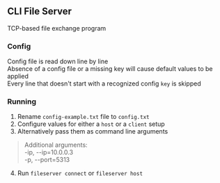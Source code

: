 ## CLI File Server
TCP-based file exchange program

### Config
Config file is read down line by line <br>
Absence of a config file or a missing key will cause default values to be applied <br>
Every line that doesn't start with a recognized config `key` is skipped

### Running
1. Rename `config-example.txt` file to `config.txt`
2. Configure values for either a `host` or a `client` setup
3. Alternatively pass them as command line arguments
> Additional arguments: <br>
   -ip, --ip=10.0.0.3 <br>
   -p, --port=5313
4. Run `fileserver connect` or `fileserver host`
